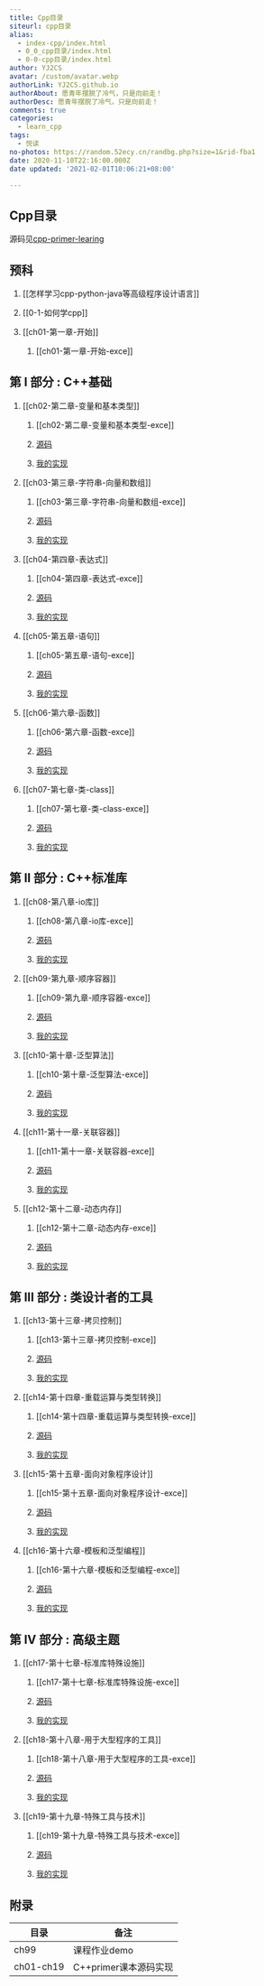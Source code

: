 ```yaml
---
title: Cpp目录
siteurl: cpp目录
alias:
  - index-cpp/index.html
  - 0_0_cpp目录/index.html
  - 0-0-cpp目录/index.html
author: YJ2CS
avatar: /custom/avatar.webp
authorLink: YJ2CS.github.io
authorAbout: 愿青年摆脱了冷气，只是向前走！
authorDesc: 愿青年摆脱了冷气，只是向前走！
comments: true
categories:
  - learn_cpp
tags:
  - 悦读
no-photos: https://random.52ecy.cn/randbg.php?size=1&rid-fba1
date: 2020-11-10T22:16:00.000Z
date updated: '2021-02-01T10:06:21+08:00'

---
```


## Cpp目录

源码见[cpp-primer-learing](https://github.com/YJ2CS/cpp-primer-learing)

## 预科

1. [[怎样学习cpp-python-java等高级程序设计语言]]

2. [[0-1-如何学cpp]]

3. [[ch01-第一章-开始]]

   1. [[ch01-第一章-开始-exce]]

## **第 I 部分 : C++基础**

1. [[ch02-第二章-变量和基本类型]]

   1. [[ch02-第二章-变量和基本类型-exce]]

   2. [源码](https://github.com/YJ2CS/cpp-primer-learing/tree/master/src/code_in_book/ch01/)

   3. [我的实现](https://github.com/YJ2CS/cpp-primer-learing/tree/master/src/my_code_implementation/ch01/)

2. [[ch03-第三章-字符串-向量和数组]]

   1. [[ch03-第三章-字符串-向量和数组-exce]]

   2. [源码](https://github.com/YJ2CS/cpp-primer-learing/tree/master/src/code_in_book/ch01/)

   3. [我的实现](https://github.com/YJ2CS/cpp-primer-learing/tree/master/src/my_code_implementation/ch01/)

3. [[ch04-第四章-表达式]]

   1. [[ch04-第四章-表达式-exce]]

   2. [源码](https://github.com/YJ2CS/cpp-primer-learing/tree/master/src/code_in_book/ch01/)

   3. [我的实现](https://github.com/YJ2CS/cpp-primer-learing/tree/master/src/my_code_implementation/ch01/)

4. [[ch05-第五章-语句]]

   1. [[ch05-第五章-语句-exce]]

   2. [源码](https://github.com/YJ2CS/cpp-primer-learing/tree/master/src/code_in_book/ch01/)

   3. [我的实现](https://github.com/YJ2CS/cpp-primer-learing/tree/master/src/my_code_implementation/ch01/)

5. [[ch06-第六章-函数]]

   1. [[ch06-第六章-函数-exce]]

   2. [源码](https://github.com/YJ2CS/cpp-primer-learing/tree/master/src/code_in_book/ch01/)

   3. [我的实现](https://github.com/YJ2CS/cpp-primer-learing/tree/master/src/my_code_implementation/ch01/)

6. [[ch07-第七章-类-class]]

   1. [[ch07-第七章-类-class-exce]]

   2. [源码](https://github.com/YJ2CS/cpp-primer-learing/tree/master/src/code_in_book/ch01/)

   3. [我的实现](https://github.com/YJ2CS/cpp-primer-learing/tree/master/src/my_code_implementation/ch01/)

## **第 II 部分 : C++标准库**

1. [[ch08-第八章-io库]]

   1. [[ch08-第八章-io库-exce]]

   2. [源码](https://github.com/YJ2CS/cpp-primer-learing/tree/master/src/code_in_book/ch01/)

   3. [我的实现](https://github.com/YJ2CS/cpp-primer-learing/tree/master/src/my_code_implementation/ch01/)

2. [[ch09-第九章-顺序容器]]

   1. [[ch09-第九章-顺序容器-exce]]

   2. [源码](https://github.com/YJ2CS/cpp-primer-learing/tree/master/src/code_in_book/ch01/)

   3. [我的实现](https://github.com/YJ2CS/cpp-primer-learing/tree/master/src/my_code_implementation/ch01/)

3. [[ch10-第十章-泛型算法]]

   1. [[ch10-第十章-泛型算法-exce]]

   2. [源码](https://github.com/YJ2CS/cpp-primer-learing/tree/master/src/code_in_book/ch01/)

   3. [我的实现](https://github.com/YJ2CS/cpp-primer-learing/tree/master/src/my_code_implementation/ch01/)

4. [[ch11-第十一章-关联容器]]

   1. [[ch11-第十一章-关联容器-exce]]

   2. [源码](https://github.com/YJ2CS/cpp-primer-learing/tree/master/src/code_in_book/ch01/)

   3. [我的实现](https://github.com/YJ2CS/cpp-primer-learing/tree/master/src/my_code_implementation/ch01/)

5. [[ch12-第十二章-动态内存]]

   1. [[ch12-第十二章-动态内存-exce]]

   2. [源码](https://github.com/YJ2CS/cpp-primer-learing/tree/master/src/code_in_book/ch01/)

   3. [我的实现](https://github.com/YJ2CS/cpp-primer-learing/tree/master/src/my_code_implementation/ch01/)

## **第 III 部分 : 类设计者的工具**

1. [[ch13-第十三章-拷贝控制]]

   1. [[ch13-第十三章-拷贝控制-exce]]

   2. [源码](https://github.com/YJ2CS/cpp-primer-learing/tree/master/src/code_in_book/ch01/)

   3. [我的实现](https://github.com/YJ2CS/cpp-primer-learing/tree/master/src/my_code_implementation/ch01/)

2. [[ch14-第十四章-重载运算与类型转换]]

   1. [[ch14-第十四章-重载运算与类型转换-exce]]

   2. [源码](https://github.com/YJ2CS/cpp-primer-learing/tree/master/src/code_in_book/ch01/)

   3. [我的实现](https://github.com/YJ2CS/cpp-primer-learing/tree/master/src/my_code_implementation/ch01/)

3. [[ch15-第十五章-面向对象程序设计]]

   1. [[ch15-第十五章-面向对象程序设计-exce]]

   2. [源码](https://github.com/YJ2CS/cpp-primer-learing/tree/master/src/code_in_book/ch01/)

   3. [我的实现](https://github.com/YJ2CS/cpp-primer-learing/tree/master/src/my_code_implementation/ch01/)

4. [[ch16-第十六章-模板和泛型编程]]

   1. [[ch16-第十六章-模板和泛型编程-exce]]

   2. [源码](https://github.com/YJ2CS/cpp-primer-learing/tree/master/src/code_in_book/ch01/)

   3. [我的实现](https://github.com/YJ2CS/cpp-primer-learing/tree/master/src/my_code_implementation/ch01/)

## **第 IV 部分 : 高级主题**

1. [[ch17-第十七章-标准库特殊设施]]

   1. [[ch17-第十七章-标准库特殊设施-exce]]

   2. [源码](https://github.com/YJ2CS/cpp-primer-learing/tree/master/src/code_in_book/ch01/)

   3. [我的实现](https://github.com/YJ2CS/cpp-primer-learing/tree/master/src/my_code_implementation/ch01/)

2. [[ch18-第十八章-用于大型程序的工具]]

   1. [[ch18-第十八章-用于大型程序的工具-exce]]

   2. [源码](https://github.com/YJ2CS/cpp-primer-learing/tree/master/src/code_in_book/ch01/)

   3. [我的实现](https://github.com/YJ2CS/cpp-primer-learing/tree/master/src/my_code_implementation/ch01/)

3. [[ch19-第十九章-特殊工具与技术]]

   1. [[ch19-第十九章-特殊工具与技术-exce]]

   2. [源码](https://github.com/YJ2CS/cpp-primer-learing/tree/master/src/code_in_book/ch01/)

   3. [我的实现](https://github.com/YJ2CS/cpp-primer-learing/tree/master/src/my_code_implementation/ch01/)

## 附录

| 目录        | 备注              |
| --------- | --------------- |
| ch99      | 课程作业demo        |
| ch01-ch19 | C++primer课本源码实现 |
